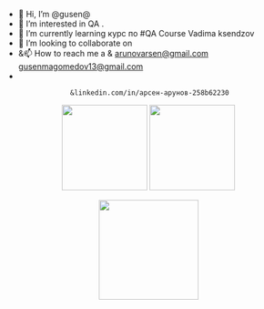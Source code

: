 - 👋 Hi, I’m @gusen@
- 👀 I’m interested in  QA .
- 🌱 I’m currently learning  курс по #QA Course Vadima ksendzov
- 💞️ I’m looking to collaborate on 
- &📫 How to reach me  a & arunovarsen@gmail.com gusenmagomedov13@gmail.com
-                       


                    &linkedin.com/in/арсен-арунов-258b62230




<p align='center'>
   <a href="https://github-readme-stats.vercel.app/api?username=gusen1989&show_icons=true&count_private=true">
       <img height=150 src="https://github-readme-stats.vercel.app/api?username=gusen1989&show_icons=true&count_private=true"/></a>
   <a href="https://github.com/gusen1989/github-readme-stats">
       <img height=150 src="https://github-readme-stats.vercel.app/api/top-langs/?username=gusen1989&layout=compact"/></a>
</p>


<div align="center" style="blue-green: 40px 0">
   <a href="https://github.com/gusen1989/github-profile-views-counter">
       <img width="175px" src="https://linkedin.com/ghpvc/?username=gusen1989&color=DE002D">
   </a>
</div>
